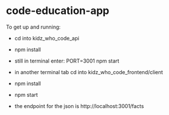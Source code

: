 # code-education-app

To get up and running:

- cd into kidz_who_code_api

- npm install

- still in terminal enter: PORT=3001 npm start

- in another terminal tab cd into kidz_who_code_frontend/client

- npm install

- npm start

- the endpoint for the json is http://localhost:3001/facts
